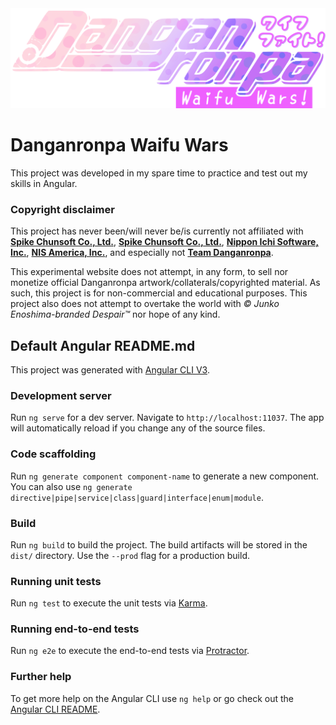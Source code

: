<img src="https://raw.githubusercontent.com/Dartegnian/Danganronpa-Waifu-Wars/master/src/assets/images/logos/waifuwarslogo.png" alt="Danganronpa Waifu Wars logo"/>

# Danganronpa Waifu Wars
This project was developed in my spare time to practice and test out my skills in Angular.

### Copyright disclaimer
This project has never been/will never be/is currently not affiliated with [**Spike Chunsoft Co., Ltd.**](https://www.spike-chunsoft.co.jp/), [**Spike Chunsoft Co., Ltd.**](https://en.wikipedia.org/wiki/Spike_(company)), [**Nippon Ichi Software, Inc.**](https://en.wikipedia.org/wiki/Nippon_Ichi_Software), [**NIS America, Inc.**](https://nisamerica.com/), and especially not [**Team Danganronpa**](https://danganronpa.fandom.com/wiki/Team_Danganronpa).

This experimental website does not attempt, in any form, to sell nor monetize official Danganronpa artwork/collaterals/copyrighted material. As such, this project is for non-commercial and educational purposes. This project also does not attempt to overtake the world with *© Junko Enoshima-branded Despair™* nor hope of any kind.

## Default Angular README.md
This project was generated with [Angular CLI V3](https://danganronpa.fandom.com/wiki/Danganronpa_V3:_Killing_Harmony).

### Development server

Run `ng serve` for a dev server. Navigate to `http://localhost:11037`. The app will automatically reload if you change any of the source files.

### Code scaffolding

Run `ng generate component component-name` to generate a new component. You can also use `ng generate directive|pipe|service|class|guard|interface|enum|module`.

### Build

Run `ng build` to build the project. The build artifacts will be stored in the `dist/` directory. Use the `--prod` flag for a production build.

### Running unit tests

Run `ng test` to execute the unit tests via [Karma](https://karma-runner.github.io).

### Running end-to-end tests

Run `ng e2e` to execute the end-to-end tests via [Protractor](http://www.protractortest.org/).

### Further help

To get more help on the Angular CLI use `ng help` or go check out the [Angular CLI README](https://github.com/angular/angular-cli/blob/master/README.md).
